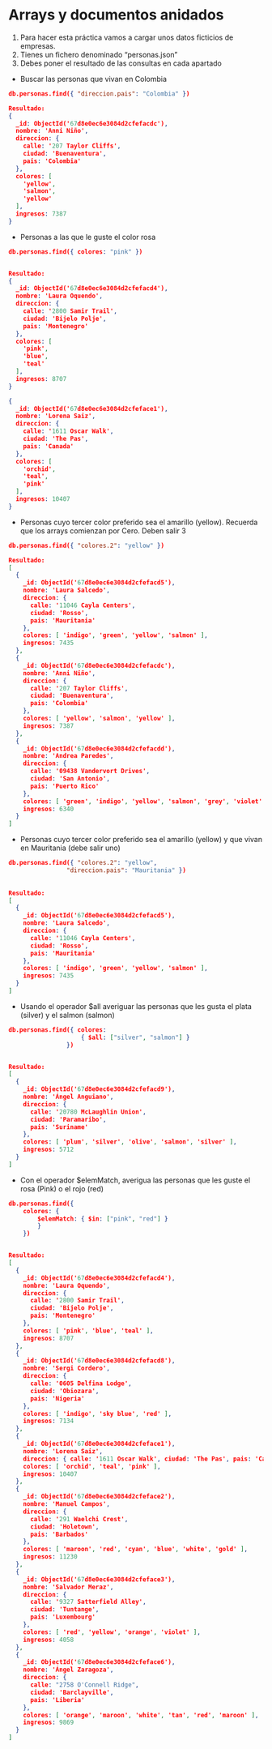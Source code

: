 # Arrays y documentos anidados

1. Para hacer esta práctica vamos a cargar unos datos ficticios de empresas.
2. Tienes un fichero denominado “personas.json”
3. Debes poner el resultado de las consultas en cada apartado


- Buscar las personas que vivan en Colombia
```json
db.personas.find({ "direccion.pais": "Colombia" })

Resultado:
{
  _id: ObjectId('67d8e0ec6e3084d2cfefacdc'),
  nombre: 'Anni Niño',
  direccion: {
    calle: '207 Taylor Cliffs',
    ciudad: 'Buenaventura',
    pais: 'Colombia'
  },
  colores: [
    'yellow',
    'salmon',
    'yellow'
  ],
  ingresos: 7387
}
```

- Personas a las que le guste el color rosa
```json
db.personas.find({ colores: "pink" })


Resultado:
{
  _id: ObjectId('67d8e0ec6e3084d2cfefacd4'),
  nombre: 'Laura Oquendo',
  direccion: {
    calle: '2800 Samir Trail',
    ciudad: 'Bijelo Polje',
    pais: 'Montenegro'
  },
  colores: [
    'pink',
    'blue',
    'teal'
  ],
  ingresos: 8707
}

{
  _id: ObjectId('67d8e0ec6e3084d2cfeface1'),
  nombre: 'Lorena Saiz',
  direccion: {
    calle: '1611 Oscar Walk',
    ciudad: 'The Pas',
    pais: 'Canada'
  },
  colores: [
    'orchid',
    'teal',
    'pink'
  ],
  ingresos: 10407
}
```

- Personas cuyo tercer color preferido sea el amarillo (yellow). Recuerda que los arrays comienzan por Cero. Deben salir 3
```json
db.personas.find({ "colores.2": "yellow" })

Resultado:
[
  {
    _id: ObjectId('67d8e0ec6e3084d2cfefacd5'),
    nombre: 'Laura Salcedo',
    direccion: {
      calle: '11046 Cayla Centers',
      ciudad: 'Rosso',
      pais: 'Mauritania'
    },
    colores: [ 'indigo', 'green', 'yellow', 'salmon' ],
    ingresos: 7435
  },
  {
    _id: ObjectId('67d8e0ec6e3084d2cfefacdc'),
    nombre: 'Anni Niño',
    direccion: {
      calle: '207 Taylor Cliffs',
      ciudad: 'Buenaventura',
      pais: 'Colombia'
    },
    colores: [ 'yellow', 'salmon', 'yellow' ],
    ingresos: 7387
  },
  {
    _id: ObjectId('67d8e0ec6e3084d2cfefacdd'),
    nombre: 'Andrea Paredes',
    direccion: {
      calle: '09438 Vandervort Drives',
      ciudad: 'San Antonio',
      pais: 'Puerto Rico'
    },
    colores: [ 'green', 'indigo', 'yellow', 'salmon', 'grey', 'violet' ],
    ingresos: 6340
  }
]
```

- Personas cuyo tercer color preferido sea el amarillo (yellow) y que vivan en Mauritania (debe salir uno)
```json
db.personas.find({ "colores.2": "yellow", 
                "direccion.pais": "Mauritania" })
  
  
Resultado:
[
  {
    _id: ObjectId('67d8e0ec6e3084d2cfefacd5'),
    nombre: 'Laura Salcedo',
    direccion: {
      calle: '11046 Cayla Centers',
      ciudad: 'Rosso',
      pais: 'Mauritania'
    },
    colores: [ 'indigo', 'green', 'yellow', 'salmon' ],
    ingresos: 7435
  }
]
```

- Usando el operador $all averiguar las personas que les gusta el plata (silver) y el salmon (salmon)
```json
db.personas.find({ colores: 
                    { $all: ["silver", "salmon"] } 
                })


Resultado:
[
  {
    _id: ObjectId('67d8e0ec6e3084d2cfefacd9'),
    nombre: 'Ángel Anguiano',
    direccion: {
      calle: '20780 McLaughlin Union',
      ciudad: 'Paramaribo',
      pais: 'Suriname'
    },
    colores: [ 'plum', 'silver', 'olive', 'salmon', 'silver' ],
    ingresos: 5712
  }
]
```

- Con el operador $elemMatch, averigua las personas que les guste el rosa (Pink) o el rojo (red)
```json
db.personas.find({ 
    colores: { 
        $elemMatch: { $in: ["pink", "red"] } 
        } 
    })


Resultado:
[
  {
    _id: ObjectId('67d8e0ec6e3084d2cfefacd4'),
    nombre: 'Laura Oquendo',
    direccion: {
      calle: '2800 Samir Trail',
      ciudad: 'Bijelo Polje',
      pais: 'Montenegro'
    },
    colores: [ 'pink', 'blue', 'teal' ],
    ingresos: 8707
  },
  {
    _id: ObjectId('67d8e0ec6e3084d2cfefacd8'),
    nombre: 'Sergi Cordero',
    direccion: {
      calle: '0605 Delfina Lodge',
      ciudad: 'Obiozara',
      pais: 'Nigeria'
    },
    colores: [ 'indigo', 'sky blue', 'red' ],
    ingresos: 7134
  },
  {
    _id: ObjectId('67d8e0ec6e3084d2cfeface1'),
    nombre: 'Lorena Saiz',
    direccion: { calle: '1611 Oscar Walk', ciudad: 'The Pas', pais: 'Canada' },
    colores: [ 'orchid', 'teal', 'pink' ],
    ingresos: 10407
  },
  {
    _id: ObjectId('67d8e0ec6e3084d2cfeface2'),
    nombre: 'Manuel Campos',
    direccion: {
      calle: '291 Waelchi Crest',
      ciudad: 'Holetown',
      pais: 'Barbados'
    },
    colores: [ 'maroon', 'red', 'cyan', 'blue', 'white', 'gold' ],
    ingresos: 11230
  },
  {
    _id: ObjectId('67d8e0ec6e3084d2cfeface3'),
    nombre: 'Salvador Meraz',
    direccion: {
      calle: '9327 Satterfield Alley',
      ciudad: 'Tuntange',
      pais: 'Luxembourg'
    },
    colores: [ 'red', 'yellow', 'orange', 'violet' ],
    ingresos: 4058
  },
  {
    _id: ObjectId('67d8e0ec6e3084d2cfeface6'),
    nombre: 'Ángel Zaragoza',
    direccion: {
      calle: "2758 O'Connell Ridge",
      ciudad: 'Barclayville',
      pais: 'Liberia'
    },
    colores: [ 'orange', 'maroon', 'white', 'tan', 'red', 'maroon' ],
    ingresos: 9869
  }
]
```
